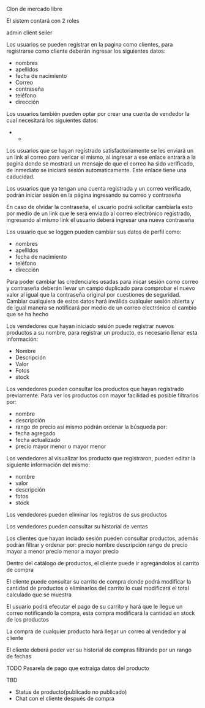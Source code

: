 Clon de mercado libre

El sistem contará con 2 roles

admin
client
seller

Los usuarios se pueden registrar en la pagina como clientes, para registrarse como cliente deberán ingresar los siguientes datos:

- nombres
- apellidos
- fecha de nacimiento
- Correo
- contraseña
- teléfono
- dirección

Los usuarios también pueden optar por crear una cuenta de vendedor la cual necesitará los siguientes datos:

- -

Los usuarios que se hayan registrado satisfactoriamente se les enviará un un link al correo para vericar el mismo, al ingresar a ese enlace entrará a la pagina donde se mostrará un mensaje de que el correo ha sido verificado, de inmediato se iniciará sesión automaticamente.
Este enlace tiene una caducidad.

Los usuarios que ya tengan una cuenta registrada y un correo verificado, podrán iniciar sesión en la página ingresando su correo y contraseña

En caso de olvidar la contraseña, el usuario podrá solicitar cambiarla esto por medio de un link que le será enviado al correo electrónico registrado, ingresando al mismo link el usuario deberá ingresar una nueva contraseña

Los usuario que se loggen pueden cambiar sus datos de perfil como:

- nombres
- apellidos
- fecha de nacimiento
- teléfono
- dirección

Para poder cambiar las credenciales usadas para inicar sesión como correo y contraseña deberán llevar un campo duplicado para comprobar el nuevo valor al igual que la contraseña original por cuestiones de seguridad.
Cambiar cualquiera de estos datos hará inválida cualquier sesión abierta y de igual manera se notificará por medio de un correo electrónico el cambio que se ha hecho

Los vendedores que hayan iniciado sesión puede registrar nuevos productos a su nombre, para registrar un producto, es necesario llenar esta información:

- Nombre
- Descripción
- Valor
- Fotos
- stock

Los vendedores pueden consultar los productos que hayan registrado previamente. Para ver los productos con mayor facilidad es posible filtrarlos por:

- nombre
- descripción
- rango de precio
  así mismo podrán ordenar la búsqueda por:
- fecha agregado
- fecha actualizado
- precio mayor menor o mayor menor

Los vendedores al visualizar los producto que registraron, pueden editar la siguiente información del mismo:

- nombre
- valor
- descripción
- fotos
- stock

Los vendedores pueden eliminar los registros de sus productos

Los vendedores pueden consultar su historial de ventas

Los clientes que hayan inciado sesión pueden consultar productos, además podrán filtrar y ordenar por:
precio
nombre
descripción
rango de precio
mayor a menor precio
menor a mayor precio

Dentro del catálogo de productos, el cliente puede ir agregándolos al carrito de compra

El cliente puede consultar su carrito de compra donde podrá modificar la cantidad de productos o eliminarlos del carrito
lo cual modificará el total calculado que se muestra

El usuario podrá efecutar el pago de su carrito y hará que le llegue un correo notificando la compra, esta compra modificará la cantidad en stock de los productos

La compra de cualquier producto hará llegar un correo al vendedor y al cliente

El cliente deberá poder ver su historial de compras filtrando por un rango de fechas

TODO
Pasarela de pago que extraiga datos del producto

TBD

- Status de producto(publicado no publicado)
- Chat con el cliente después de compra
